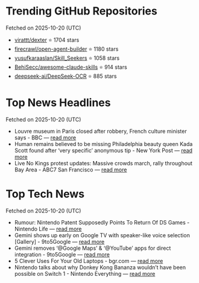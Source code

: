 # Trending GitHub Repositories
Fetched on 2025-10-20 (UTC)

- [virattt/dexter](https://github.com/virattt/dexter) ⭐ 1704 stars
- [firecrawl/open-agent-builder](https://github.com/firecrawl/open-agent-builder) ⭐ 1180 stars
- [yusufkaraaslan/Skill_Seekers](https://github.com/yusufkaraaslan/Skill_Seekers) ⭐ 1058 stars
- [BehiSecc/awesome-claude-skills](https://github.com/BehiSecc/awesome-claude-skills) ⭐ 914 stars
- [deepseek-ai/DeepSeek-OCR](https://github.com/deepseek-ai/DeepSeek-OCR) ⭐ 885 stars

# Top News Headlines
Fetched on 2025-10-20 (UTC)
- Louvre museum in Paris closed after robbery, French culture minister says - BBC — [read more](https://www.bbc.com/news/articles/c78z53v43g1o)
- Human remains believed to be missing Philadelphia beauty queen Kada Scott found after ‘very specific’ anonymous tip - New York Post — [read more](https://nypost.com/2025/10/19/us-news/philadelphia-kada-scott-disappearance-police-recover-human-remains-behind-middle-school-after-keon-king-arrest/)
- Live No Kings protest updates: Massive crowds march, rally throughout Bay Area - ABC7 San Francisco — [read more](https://abc7news.com/live-updates/no-kings-protests-live-updates-rallies-held-san-francisco-bay-area/18033249/)

# Top Tech News
Fetched on 2025-10-20 (UTC)
- Rumour: Nintendo Patent Supposedly Points To Return Of DS Games - Nintendo Life — [read more](https://www.nintendolife.com/news/2025/10/rumour-nintendo-patent-supposedly-points-to-return-of-ds-games)
- Gemini shows up early on Google TV with speaker-like voice selection [Gallery] - 9to5Google — [read more](http://9to5google.com/2025/10/18/gemini-shows-up-early-on-google-tv-with-updated-voice-selection-gallery/)
- Gemini removes ‘@Google Maps’ & ‘@YouTube’ apps for direct integration - 9to5Google — [read more](http://9to5google.com/2025/10/18/gemini-youtube-google-maps-apps/)
- 5 Clever Uses For Your Old Laptops - bgr.com — [read more](https://www.bgr.com/1995890/clever-old-laptops-uses-2025/)
- Nintendo talks about why Donkey Kong Bananza wouldn’t have been possible on Switch 1 - Nintendo Everything — [read more](https://nintendoeverything.com/nintendo-talks-about-why-donkey-kong-bananza-wouldnt-have-been-possible-on-switch-1/)
